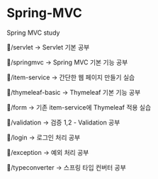 # Spring-MVC
Spring MVC study

📂/servlet -> Servlet 기본 공부


📂/springmvc -> Spring MVC 기본 기능 공부


📂/item-service -> 간단한 웹 페이지 만들기 실습


📂/thymeleaf-basic -> Thymeleaf 기본 기능 공부


📂/form -> 기존 item-service에 Thymeleaf 적용 실습

📂/validation -> 검증 1,2 - Validation 공부

📂/login -> 로그인 처리 공부

📂/exception -> 예외 처리 공부

📂/typeconverter -> 스프링 타입 컨버터 공부

